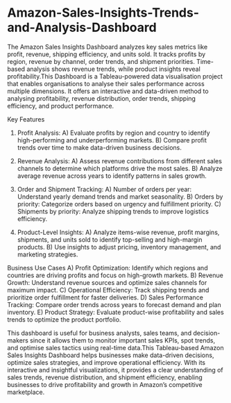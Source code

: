 # Amazon-Sales-Insights-Trends-and-Analysis-Dashboard
The Amazon Sales Insights Dashboard analyzes key sales metrics like profit, revenue, shipping efficiency, and units sold. It tracks profits by region, revenue by channel, order trends, and shipment priorities. Time-based analysis shows revenue trends, while product insights reveal profitability.This Dashboard is a Tableau-powered data visualisation project that enables organisations to analyse their sales performance across multiple dimensions. It offers an interactive and data-driven method to analysing profitability, revenue distribution, order trends, shipping efficiency, and product performance.

Key Features
1) Profit Analysis:
 A) Evaluate profits by region and country to identify high-performing and underperforming markets.
 B) Compare profit trends over time to make data-driven business decisions.

2) Revenue Analysis:
 A) Assess revenue contributions from different sales channels to determine which platforms drive the most sales.
 B) Analyze average revenue across years to identify patterns in sales growth.

3) Order and Shipment Tracking:
 A) Number of orders per year: Understand yearly demand trends and market seasonality.
 B) Orders by priority: Categorize orders based on urgency and fulfillment priority.
 C) Shipments by priority: Analyze shipping trends to improve logistics efficiency.

4) Product-Level Insights:
 A) Analyze items-wise revenue, profit margins, shipments, and units sold to identify top-selling and high-margin products.
 B) Use insights to adjust pricing, inventory management, and marketing strategies.


Business Use Cases
 A) Profit Optimization: Identify which regions and countries are driving profits and focus on high-growth markets.
 B) Revenue Growth: Understand revenue sources and optimize sales channels for maximum impact.
 C) Operational Efficiency: Track shipping trends and prioritize order fulfillment for faster deliveries.
 D) Sales Performance Tracking: Compare order trends across years to forecast demand and plan inventory.
 E) Product Strategy: Evaluate product-wise profitability and sales trends to optimize the product portfolio.


This dashboard is useful for business analysts, sales teams, and decision-makers since it allows them to monitor important sales KPIs, spot trends, and optimise sales tactics using real-time data.This Tableau-based Amazon Sales Insights Dashboard helps businesses make data-driven decisions, optimize sales strategies, and improve operational efficiency. With its interactive and insightful visualizations, it provides a clear understanding of sales trends, revenue distribution, and shipment efficiency, enabling businesses to drive profitability and growth in Amazon’s competitive marketplace.
